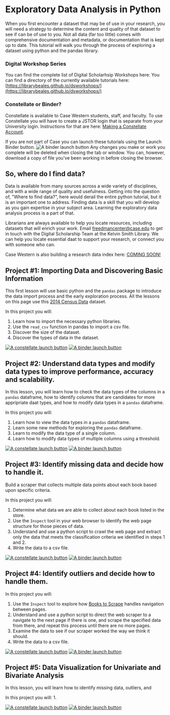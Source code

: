 # Exploratory Data Analysis in Python

When you first encounter a dataset that may be of use in your research, you will need a strategy to determine the content and quality of that dataset to see if can be of use to you.  Not all data (far too little) comes with comprehensive documentation and metadata, or documentation that is kept up to date.  This tutorial will walk you through the process of exploring a dataset using python and the pandas library.  

### Digital Workshop Series
You can find the complete list of Digital Scholarhsip Workshops here: You can find a directory of the currently available tutorials here:  [https://librarybeales.github.io/dsworkshops/](https://librarybeales.github.io/dsworkshops/)

### Constellate or Binder?

Constellate is available to Case Western students, staff, and faculty.  To use Constellate you will have to create a JSTOR login that is separate from your University login.  Instructions for that are here:  <a href="https://librarybeales.github.io/CreateLogin/" target=blank>Making a Constellate Account</a>.

If you are not part of Case you can launch these tutorials using the Launch Binder button.  ![A binder launch button](https://mybinder.org/static/images/badge_logo.svg)  Any changes you make or work you complete will be deleted when closing the tab or window.  You can, however, download a copy of file you've been working in before closing the browser.  
## So, where do I find data?

Data is available from many sources across a wide variety of disciplines, and with a wide range of quality and usefulness. Getting into the question of, "Where to find data?", here would derail the entire python tutorial, but it is an important one to address.  Finding data is a skill that you will develop as you gain expertise in your subject area.  Learning the exploratory data analysis process is a part of that.  

Librarians are always available to help you locate resources, including datasets that will enrich your work.  Email [freedmancenter@case.edu](mailto:freedmancenter@case.edu) to get in touch with the Digital Scholarship Team at the Kelvin Smith Library.  We can help you locate essential daat to support your research, or connect you with someone who can.

Case Western is also building a research data index here: <a href ="link!">COMING SOON!</a> 


## Project #1: Importing Data and Discovering Basic Information

This first lesson will use basic python and the `pandas` package to introduce the data import process and the early exploration process.  All the lessons on this page use this [2014 Census Data](https://raw.githubusercontent.com/LibraryBeales/Exploratory_Data_Analysis/refs/heads/main/adult.csv) dataset.  

In this project you will:
1. Learn how to import the necessary python libraries.
2. Use the `read_csv` function in pandas to import a csv file.
3. Discover the size of the dataset.
4. Discover the types of data in the dataset. 

<a href="https://constellate.org/lab?repo=https%3A%2F%2Fgithub.com%2FLibraryBeales%2FWeb-Scraping&filepath=eda1.ipynb" target="_blank">![A constellate launch button](https://constellate.org/images/constellate-badge.svg)</a>   <a href="https://mybinder.org/v2/gh/LibraryBeales/Web-Scraping/main?labpath=eda1.ipynb" target="_blank">![A binder launch button](https://mybinder.org/static/images/badge_logo.svg)</a>

## Project #2: Understand data types and modify data types to improve performance, accuracy and scalability.

In this lesson, you will learn how to check the data types of the columns in a `pandas` dataframe, how to identify columns that are candidates for more appripriate daat types, and how to modify data types in a `pandas` dataframe.

In this project you will:
1. Learn how to view the data types in a `pandas` dataframe.
2. Learn some new methods for exploring the `pandas` dataframe.
3. Learn to modify the data type of a single column.
4. Learn how to modify data types of multiple columns using a threshold.

<a href="https://constellate.org/lab?repo=https%3A%2F%2Fgithub.com%2FLibraryBeales%2FWeb-Scraping&filepath=eda2.ipynb" target="_blank">![A constellate launch button](https://constellate.org/images/constellate-badge.svg)</a>   <a href="https://mybinder.org/v2/gh/LibraryBeales/Web-Scraping/main?labpath=eda2.ipynb" target="_blank">![A binder launch button](https://mybinder.org/static/images/badge_logo.svg)</a>

## Project #3: Identify missing data and decide how to handle it.

Build a scraper that collects multiple data points about each book based upon specific criteria.

In this project you will:
1. Determine what data we are able to collect about each book listed in the store.  
2. Use the `Inspect` tool in your web browser to identify the web page structure for those pieces of data. 
3. Understand and use a python script to crawl the web page and extract only the data that meets the classification criteria we identified in steps 1 and 2.
4. Write the data to a csv file. 

<a href="https://constellate.org/lab?repo=https%3A%2F%2Fgithub.com%2FLibraryBeales%2FWeb-Scraping&filepath=eda3.ipynb" target="_blank">![A constellate launch button](https://constellate.org/images/constellate-badge.svg)</a>   <a href="https://mybinder.org/v2/gh/LibraryBeales/Web-Scraping/main?labpath=eda3.ipynb" target="_blank">![A binder launch button](https://mybinder.org/static/images/badge_logo.svg)</a>

## Project #4: Identify outliers and decide how to handle them.

In this project you will:
1. Use the `Inspect` tool to explore how <a href="https://books.toscrape.com/">Books to Scrape</a> handles navigation between pages.
2. Understand and use a python script to direct the web scraper to a navigate to the next page if there is one, and scrape the specified data from there, and repeat this process until there are no more pages.
3. Examine the data to see if our scraper worked the way we think it should.
4. Write the data to a csv file. 

<a href="https://constellate.org/lab?repo=https%3A%2F%2Fgithub.com%2FLibraryBeales%2FWeb-Scraping&filepath=eda4.ipynb" target="_blank">![A constellate launch button](https://constellate.org/images/constellate-badge.svg)</a>   <a href="https://mybinder.org/v2/gh/LibraryBeales/Web-Scraping/main?labpath=eda4.ipynb" target="_blank">![A binder launch button](https://mybinder.org/static/images/badge_logo.svg)</a>


## Project #5: Data Visualization for Univariate and Bivariate Analysis

In this lesson, you will learn how to identify missing data, outliers, and 

In this project you will:
1. 

<a href="https://constellate.org/lab?repo=https%3A%2F%2Fgithub.com%2FLibraryBeales%2FWeb-Scraping&filepath=eda5.ipynb" target="_blank">![A constellate launch button](https://constellate.org/images/constellate-badge.svg)</a>   <a href="https://mybinder.org/v2/gh/LibraryBeales/Web-Scraping/main?labpath=eda5.ipynb" target="_blank">![A binder launch button](https://mybinder.org/static/images/badge_logo.svg)</a>





